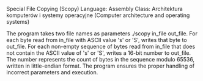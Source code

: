 Special File Copying (Scopy) 
Language: Assembly
Class: Architektura komputerów i systemy operacyjne (Computer architecture and operating systems)

The program takes two file names as parameters ./scopy in_file out_file. For each byte read from in_file with ASCII value 's' or 'S', writes that byte to out_file. For each non-empty sequence of bytes read from in_file that does not contain the ASCII value of 's' or 'S', writes a 16-bit number to out_file. The number represents the count of bytes in the sequence modulo 65536, written in little-endian format. The program ensures the proper handling of incorrect parameters and execution. 
